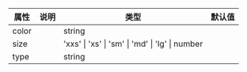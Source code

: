 属性 | 说明 | 类型 | 默认值 
------ | ------ | ------ | ---
color||string|
size||'xxs' \| 'xs' \| 'sm' \| 'md' \| 'lg' \| number|
type||string|